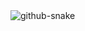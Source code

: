 

<picture>
  <source media="(prefers-color-scheme: dark)" srcset="https://raw.githubusercontent.com/PaddyZz/PaddyZz/output/github-contribution-grid-snake-dark.svg" />
  <source media="(prefers-color-scheme: light)" srcset="https://raw.githubusercontent.com/HollieRose89/HollieRose89/output/github-contribution-grid-snake.svg" />
 
  <img alt="github-snake" src="https://raw.githubusercontent.com/HollieRose89/HollieRose89/output/github-contribution-grid-snake.svg" />

</picture>


